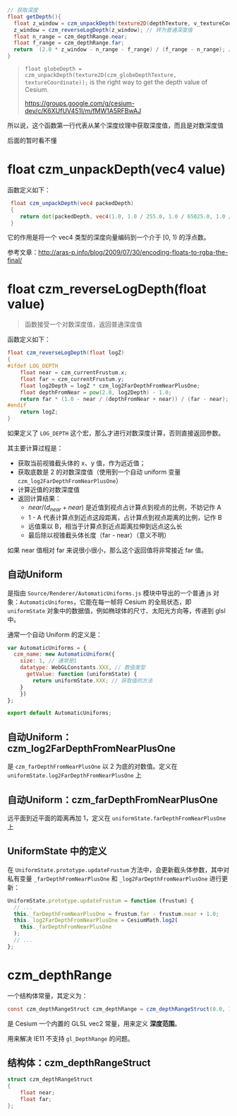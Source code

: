 ```glsl
// 获取深度
float getDepth(){
  float z_window = czm_unpackDepth(texture2D(depthTexture, v_textureCoordinates)); // 从深度纹理中获取对数深度值
  z_window = czm_reverseLogDepth(z_window); // 转为普通深度值
  float n_range = czm_depthRange.near;
  float f_range = czm_depthRange.far;
  return  (2.0 * z_window - n_range - f_range) / (f_range - n_range); // ？
}
```

> `float globeDepth = czm_unpackDepth(texture2D(czm_globeDepthTexture, textureCoordinate));` is the right way to get the depth value of Cesium.
>
> https://groups.google.com/g/cesium-dev/c/K6XUfUV451I/m/fMW1A5RFBwAJ

所以说，这个函数第一行代表从某个深度纹理中获取深度值，而且是对数深度值

后面的暂时看不懂

# float czm_unpackDepth(vec4 value)

函数定义如下：

``` glsl
 float czm_unpackDepth(vec4 packedDepth)
 {
    return dot(packedDepth, vec4(1.0, 1.0 / 255.0, 1.0 / 65025.0, 1.0 / 16581375.0));
 }
```

它的作用是将一个 vec4 类型的深度向量编码到一个介于 [0, 1) 的浮点数。

参考文章：http://aras-p.info/blog/2009/07/30/encoding-floats-to-rgba-the-final/

# float czm_reverseLogDepth(float value)

> 函数接受一个对数深度值，返回普通深度值

函数定义如下：

``` glsl
float czm_reverseLogDepth(float logZ)
{
#ifdef LOG_DEPTH
    float near = czm_currentFrustum.x;
    float far = czm_currentFrustum.y;
    float log2Depth = logZ * czm_log2FarDepthFromNearPlusOne;
    float depthFromNear = pow(2.0, log2Depth) - 1.0;
    return far * (1.0 - near / (depthFromNear + near)) / (far - near);
#endif
    return logZ;
}
```

如果定义了 `LOG_DEPTH` 这个宏，那么才进行对数深度计算，否则直接返回参数。

其主要计算过程是：

- 获取当前视锥截头体的 x、y 值，作为远近值；
- 获取底数是 2 的对数深度值（使用到一个自动 uniform 变量 `czm_log2FarDepthFromNearPlusOne`）
- 计算近值的对数深度值
- 返回计算结果：
  - $near / (d_{near} + near)$  是近值到视点占计算点到视点的比例，不妨记作 A
  - 1 - A 代表计算点到近点这段距离，占计算点到视点距离的比例，记作 B
  - 远值乘以 B，相当于计算点到近点距离拉伸到远点这么长
  - 最后除以视锥截头体长度（far - near）（意义不明）

如果 near 值相对 far 来说很小很小，那么这个返回值将非常接近 far 值。



## 自动Uniform

是指由 `Source/Renderer/AutomaticUniforms.js` 模块中导出的一个普通 js 对象：`AutomaticUniforms`，它能在每一帧将 Cesium 的全局状态，即 `uniformState` 对象中的数据值，例如椭球体的尺寸、太阳光方向等，传递到 glsl 中。

通常一个自动 Uniform 的定义是：

``` js
var AutomaticUniforms = {
  czm_name: new AutomaticUniform({
  	size: 1, // 通常是1
  	datatype: WebGLConstants.XXX, // 数值类型
	  getValue: function (uniformState) {
    	return uniformState.XXX; // 获取值的方法
  	}
	})
};

export default AutomaticUniforms;
```



## 自动Uniform：czm_log2FarDepthFromNearPlusOne

是 `czm_farDepthFromNearPlusOne` 以 2 为底的对数值。定义在 `uniformState.log2FarDepthFromNearPlusOne` 上

## 自动Uniform：czm_farDepthFromNearPlusOne

远平面到近平面的距离再加 1，定义在 `uniformState.farDepthFromNearPlusOne` 上

## UniformState 中的定义

在 `UniformState.prototype.updateFrustum` 方法中，会更新截头体参数，其中对私有变量 `_farDepthFromNearPlusOne` 和 `_log2FarDepthFromNearPlusOne` 进行更新：

``` js
UniformState.prototype.updateFrustum = function (frustum) {
  // ...
  this._farDepthFromNearPlusOne = frustum.far - frustum.near + 1.0;
  this._log2FarDepthFromNearPlusOne = CesiumMath.log2(
    this._farDepthFromNearPlusOne
  );
  // ...
};
```



# czm_depthRange

一个结构体常量，其定义为：

``` glsl
const czm_depthRangeStruct czm_depthRange = czm_depthRangeStruct(0.0, 1.0);
```

是 Cesium 一个内置的 GLSL vec2 常量，用来定义 **深度范围**。

用来解决 IE11 不支持 `gl_DepthRange` 的问题。

## 结构体：czm_depthRangeStruct

``` glsl
struct czm_depthRangeStruct
{
    float near;
    float far;
};
```

